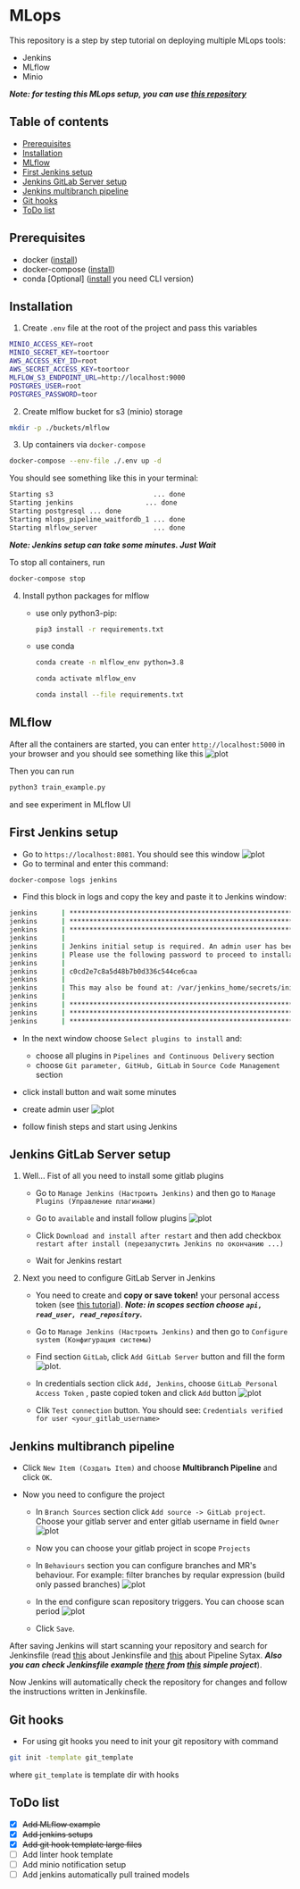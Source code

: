 # MLops

This repository is a step by step tutorial on deploying multiple MLops tools:

- Jenkins
- MLflow
- Minio

***Note: for testing this MLops setup, you can use [this repository](https://github.com/ChesnovAE/simple_ml_model)***

## Table of contents

- [Prerequisites](#prerequisites)
- [Installation](#installation)
- [MLflow](#mlflow)
- [First Jenkins setup](#first-jenkins-setup)
- [Jenkins GitLab Server setup](#jenkins-gitlab-server-setup)
- [Jenkins multibranch pipeline](#jenkins-multibranch-pipeline)
- [Git hooks](#git-hooks)
- [ToDo list](#todo-list)

## Prerequisites

- docker ([install](https://docs.docker.com/engine/install/))
- docker-compose ([install](https://docs.docker.com/compose/install/))
- conda [Optional] ([install](https://docs.anaconda.com/anaconda/install/) you need CLI version)

## Installation

1. Create ```.env``` file at the root of the project and pass this variables

```bash
MINIO_ACCESS_KEY=root
MINIO_SECRET_KEY=toortoor
AWS_ACCESS_KEY_ID=root
AWS_SECRET_ACCESS_KEY=toortoor
MLFLOW_S3_ENDPOINT_URL=http://localhost:9000
POSTGRES_USER=root
POSTGRES_PASSWORD=toor
```

2. Create mlflow bucket for s3 (minio) storage

```bash
mkdir -p ./buckets/mlflow
```

3. Up containers via ```docker-compose```

```bash
docker-compose --env-file ./.env up -d
```

You should see something like this in your terminal:

```bash
Starting s3                         ... done
Starting jenkins                  ... done
Starting postgresql ... done
Starting mlops_pipeline_waitfordb_1 ... done
Starting mlflow_server              ... done
```

***Note: Jenkins setup can take some minutes. Just Wait***

To stop all containers, run

```bash
docker-compose stop
```

4. Install python packages for mlflow
    - use only python3-pip:

        ```bash
        pip3 install -r requirements.txt
        ```

    - use conda

        ```bash
        conda create -n mlflow_env python=3.8
        ```

        ```bash
        conda activate mlflow_env
        ```

        ```bash
        conda install --file requirements.txt
        ```

## MLflow

After all the containers are started, you can enter ```http://localhost:5000``` in your browser and you should see something like this
![plot](./img/mlflow_img.png)

Then you can run

```bash
python3 train_example.py
```

and see experiment in MLflow UI

## First Jenkins setup

- Go to ```https://localhost:8081```. You should see this window
![plot](./img/jenkins_enter_screen.png)
- Go to terminal and enter this command:

```bash
docker-compose logs jenkins
```

- Find this block in logs and copy the key and paste it to Jenkins window:

```bash
jenkins      | *************************************************************
jenkins      | *************************************************************
jenkins      | *************************************************************
jenkins      | 
jenkins      | Jenkins initial setup is required. An admin user has been created and a password generated.
jenkins      | Please use the following password to proceed to installation:
jenkins      | 
jenkins      | c0cd2e7c8a5d48b7b0d336c544ce6caa
jenkins      | 
jenkins      | This may also be found at: /var/jenkins_home/secrets/initialAdminPassword
jenkins      | 
jenkins      | *************************************************************
jenkins      | *************************************************************
jenkins      | *************************************************************
```

- In the next window choose ```Select plugins to install``` and:
  - choose all plugins in ```Pipelines and Continuous Delivery``` section
  - choose ```Git parameter, GitHub, GitLab``` in ```Source Code Management``` section

- click install button and wait some minutes

- create admin user
![plot](./img/jenkins_admin_user.png)

- follow finish steps and start using Jenkins

## Jenkins GitLab Server setup

1. Well... Fist of all you need to install some gitlab plugins

    - Go to ```Manage Jenkins (Настроить Jenkins)``` and then go to ```Manage Plugins (Управление плагинами)```

    - Go to ```available```  and install follow plugins
    ![plot](./img/jenkins_gitlab_plugins.png)

    - Click ```Download and install after restart``` and then add checkbox ```restart after install (перезапустить Jenkins по окончанию ...)```

    - Wait for Jenkins restart

2. Next you need to configure GitLab Server in Jenkins
    - You need to create and **copy or save token!** your personal access token (see [this tutorial](https://docs.gitlab.com/ee/user/profile/personal_access_tokens.html)). ***Note: in scopes section choose ```api, read_user, read_repository```.***

    - Go to ```Manage Jenkins (Настроить Jenkins)``` and then go to ```Configure system (Конфигурация системы)```

    - Find section ```GitLab```, click ```Add GitLab Server``` button and fill the form
    ![plot](./img/gitlabserver_form.png).

    - In credentials section click ```Add, Jenkins```, choose ```GitLab Personal Access Token``` , paste copied token and click ```Add``` button
    ![plot](./img/gitlab_personal_token.png)

    - Clik ```Test connection``` button. You should see: ```Credentials verified for user <your_gitlab_username>```

## Jenkins multibranch pipeline

- Click ```New Item (Создать Item)``` and choose **Multibranch Pipeline** and click ```OK```.

- Now you need to configure the project

  - In ```Branch Sources``` section click ```Add source -> GitLab project```. Choose your gitlab server and enter gitlab username in field ```Owner```
  ![plot](./img/gitlab_branch_sourses.png)

  - Now you can choose your gitlab project in scope ```Projects```

  - In ```Behaviours``` section you can configure branches and MR's behaviour. For example: filter branches by reqular expression (build only passed branches)
  ![plot](./img/branch_behaviour.png)

  - In the end configure scan repository triggers. You can choose scan period
  ![plot](./img/scan_period.png)

  - Click ```Save```.

After saving Jenkins will start scanning your repository and search for Jenkinsfile (read [this](https://www.jenkins.io/doc/book/pipeline/jenkinsfile/) about Jenkinsfile and [this](https://www.jenkins.io/doc/book/pipeline/syntax/) about Pipeline Sytax. ***Also you can check Jenkinsfile example [there](./examples/_jenkins/Jenkinsfile) from [this](https://github.com/ChesnovAE/simple_ml_model) simple project***).

Now Jenkins will automatically check the repository for changes and follow the instructions written in Jenkinsfile.

## Git hooks

- For using git hooks you need to init your git repository with command

```bash
git init -template git_template
```

where ```git_template``` is template dir with hooks

## ToDo list

- [x] ~~Add MLflow example~~
- [x] ~~Add jenkins setups~~
- [x] ~~Add git hook template large files~~
- [ ] Add linter hook template
- [ ] Add minio notification setup
- [ ] Add jenkins automatically pull trained models
